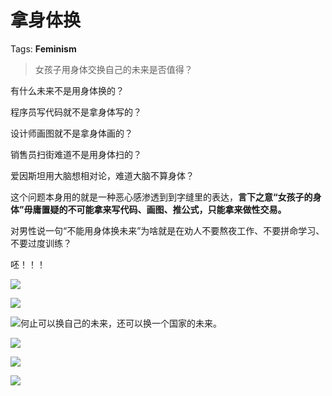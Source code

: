 # 拿身体换

Tags: **Feminism**

> 女孩子用身体交换自己的未来是否值得？



有什么未来不是用身体换的？

程序员写代码就不是拿身体写的？

设计师画图就不是拿身体画的？

销售员扫街难道不是用身体扫的？

爱因斯坦用大脑想相对论，难道大脑不算身体？

这个问题本身用的就是一种恶心感渗透到到字缝里的表达，**言下之意“女孩子的身体”毋庸置疑的不可能拿来写代码、画图、推公式，只能拿来做性交易。**

对男性说一句“不能用身体换未来”为啥就是在劝人不要熬夜工作、不要拼命学习、不要过度训练？

呸！！！

![](https://pic1.zhimg.com/50/v2-023ffce7f4ee93b550b595b9c94e6035_hd.jpg?source=1940ef5c)  


![](https://pic1.zhimg.com/50/v2-0dea09953121ff403e5e8ae5efafc7d3_hd.jpg?source=1940ef5c)  


![](https://pic1.zhimg.com/50/v2-0df092f7421798a9bf8ba397e7bf1579_hd.jpg?source=1940ef5c)何止可以换自己的未来，还可以换一个国家的未来。

![](https://pic4.zhimg.com/50/v2-b66b245486a6324fb2ada5454340907a_hd.jpg?source=1940ef5c)  


![](https://pic3.zhimg.com/50/v2-4cc1fe95d2683645d8613ed8b51741b9_hd.jpg?source=1940ef5c)  


![](https://pic2.zhimg.com/50/v2-cda46aa8b57f0dc65a19ff8ad2f0ddd8_hd.jpg?source=1940ef5c)

